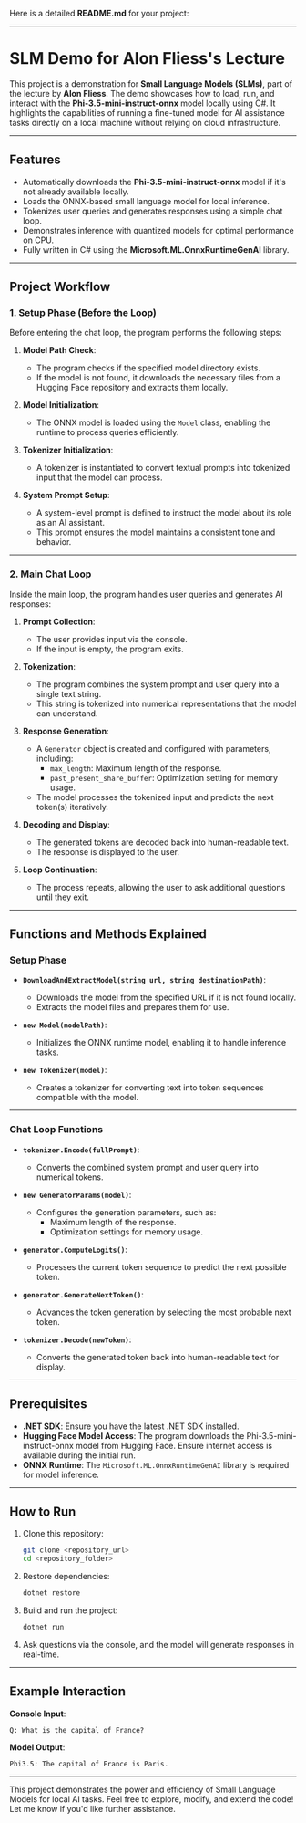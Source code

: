 Here is a detailed **README.md** for your project:

---

# SLM Demo for Alon Fliess's Lecture

This project is a demonstration for **Small Language Models (SLMs)**, part of the lecture by **Alon Fliess**. The demo showcases how to load, run, and interact with the **Phi-3.5-mini-instruct-onnx** model locally using C#. It highlights the capabilities of running a fine-tuned model for AI assistance tasks directly on a local machine without relying on cloud infrastructure.

---

## Features

- Automatically downloads the **Phi-3.5-mini-instruct-onnx** model if it's not already available locally.
- Loads the ONNX-based small language model for local inference.
- Tokenizes user queries and generates responses using a simple chat loop.
- Demonstrates inference with quantized models for optimal performance on CPU.
- Fully written in C# using the **Microsoft.ML.OnnxRuntimeGenAI** library.

---

## Project Workflow

### 1. **Setup Phase (Before the Loop)**
Before entering the chat loop, the program performs the following steps:

1. **Model Path Check**:
   - The program checks if the specified model directory exists.
   - If the model is not found, it downloads the necessary files from a Hugging Face repository and extracts them locally.

2. **Model Initialization**:
   - The ONNX model is loaded using the `Model` class, enabling the runtime to process queries efficiently.

3. **Tokenizer Initialization**:
   - A tokenizer is instantiated to convert textual prompts into tokenized input that the model can process.

4. **System Prompt Setup**:
   - A system-level prompt is defined to instruct the model about its role as an AI assistant.
   - This prompt ensures the model maintains a consistent tone and behavior.

---

### 2. **Main Chat Loop**
Inside the main loop, the program handles user queries and generates AI responses:

1. **Prompt Collection**:
   - The user provides input via the console.
   - If the input is empty, the program exits.

2. **Tokenization**:
   - The program combines the system prompt and user query into a single text string.
   - This string is tokenized into numerical representations that the model can understand.

3. **Response Generation**:
   - A `Generator` object is created and configured with parameters, including:
     - `max_length`: Maximum length of the response.
     - `past_present_share_buffer`: Optimization setting for memory usage.
   - The model processes the tokenized input and predicts the next token(s) iteratively.

4. **Decoding and Display**:
   - The generated tokens are decoded back into human-readable text.
   - The response is displayed to the user.

5. **Loop Continuation**:
   - The process repeats, allowing the user to ask additional questions until they exit.

---

## Functions and Methods Explained

### **Setup Phase**
- **`DownloadAndExtractModel(string url, string destinationPath)`**:
  - Downloads the model from the specified URL if it is not found locally.
  - Extracts the model files and prepares them for use.

- **`new Model(modelPath)`**:
  - Initializes the ONNX runtime model, enabling it to handle inference tasks.

- **`new Tokenizer(model)`**:
  - Creates a tokenizer for converting text into token sequences compatible with the model.

---

### **Chat Loop Functions**
- **`tokenizer.Encode(fullPrompt)`**:
  - Converts the combined system prompt and user query into numerical tokens.

- **`new GeneratorParams(model)`**:
  - Configures the generation parameters, such as:
    - Maximum length of the response.
    - Optimization settings for memory usage.

- **`generator.ComputeLogits()`**:
  - Processes the current token sequence to predict the next possible token.

- **`generator.GenerateNextToken()`**:
  - Advances the token generation by selecting the most probable next token.

- **`tokenizer.Decode(newToken)`**:
  - Converts the generated token back into human-readable text for display.

---

## Prerequisites

- **.NET SDK**: Ensure you have the latest .NET SDK installed.
- **Hugging Face Model Access**: The program downloads the Phi-3.5-mini-instruct-onnx model from Hugging Face. Ensure internet access is available during the initial run.
- **ONNX Runtime**: The `Microsoft.ML.OnnxRuntimeGenAI` library is required for model inference.

---

## How to Run

1. Clone this repository:
   ```bash
   git clone <repository_url>
   cd <repository_folder>
   ```

2. Restore dependencies:
   ```bash
   dotnet restore
   ```

3. Build and run the project:
   ```bash
   dotnet run
   ```

4. Ask questions via the console, and the model will generate responses in real-time.

---

## Example Interaction

**Console Input**:
```
Q: What is the capital of France?
```

**Model Output**:
```
Phi3.5: The capital of France is Paris.
```

---

This project demonstrates the power and efficiency of Small Language Models for local AI tasks. Feel free to explore, modify, and extend the code! Let me know if you'd like further assistance.
